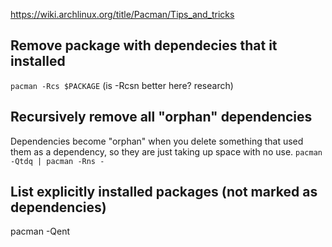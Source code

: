 https://wiki.archlinux.org/title/Pacman/Tips_and_tricks


## Remove package with dependecies that it installed
`
pacman -Rcs $PACKAGE
`
(is -Rcsn better here? research)

## Recursively remove all "orphan" dependencies
Dependencies become "orphan" when you delete something that used them as a dependency,
so they are just taking up space with no use.
`
pacman -Qtdq | pacman -Rns -
`

## List explicitly installed packages (not marked as dependencies)

pacman -Qent
